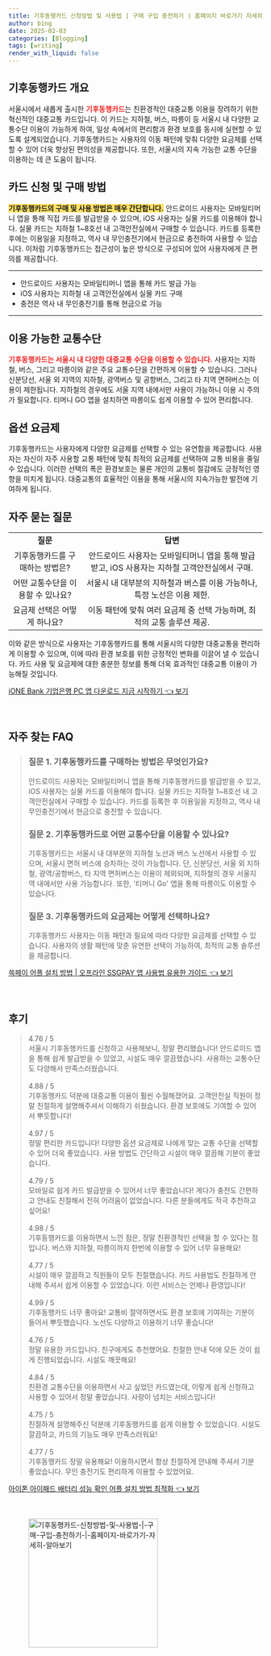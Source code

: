 ```yaml
---
title: 기후동행카드 신청방법 및 사용법 | 구매 구입 충전하기 | 홈페이지 바로가기 자세히 알아보기
author: bing
date: 2025-02-03
categories: [Blogging]
tags: [writing]
render_with_liquid: false
---
```



<h2 id='기후동행카드개요'>기후동행카드 개요</h2>

<p>서울시에서 새롭게 출시한 <b><span style="color: #ee2323;">기후동행카드</span></b>는 친환경적인 대중교통 이용을 장려하기 위한 혁신적인 대중교통 카드입니다. 이 카드는 지하철, 버스, 따릉이 등 서울시 내 다양한 교통수단 이용이 가능하게 하여, 일상 속에서의 편리함과 환경 보호를 동시에 실현할 수 있도록 설계되었습니다. 기후동행카드는 사용자의 이동 패턴에 맞춰 다양한 요금제를 선택할 수 있어 더욱 향상된 편의성을 제공합니다. 또한, 서울시의 지속 가능한 교통 수단을 이용하는 데 큰 도움이 됩니다.</p>

<h2 id='카드신청및구매방법'>카드 신청 및 구매 방법</h2>

<p><b><span style="background-color: #ffe066;">기후동행카드의 구매 및 사용 방법은 매우 간단합니다.</span></b> 안드로이드 사용자는 모바일티머니 앱을 통해 직접 카드를 발급받을 수 있으며, iOS 사용자는 실물 카드를 이용해야 합니다. 실물 카드는 지하철 1~8호선 내 고객안전실에서 구매할 수 있습니다. 카드를 등록한 후에는 이용일을 지정하고, 역사 내 무인충전기에서 현금으로 충전하여 사용할 수 있습니다. 이처럼 기후동행카드는 접근성이 높은 방식으로 구성되어 있어 사용자에게 큰 편의를 제공합니다.</p>

<hr />

<ul>
    <li>안드로이드 사용자는 모바일티머니 앱을 통해 카드 발급 가능</li>
    <li>iOS 사용자는 지하철 내 고객안전실에서 실물 카드 구매</li>
    <li>충전은 역사 내 무인충전기를 통해 현금으로 가능</li>
</ul>

<hr />

<h2 id='이용가능한교통수단'>이용 가능한 교통수단</h2>

<p><b><span style="color: #ee2323;">기후동행카드는 서울시 내 다양한 대중교통 수단을 이용할 수 있습니다.</span></b> 사용자는 지하철, 버스, 그리고 따릉이와 같은 주요 교통수단을 간편하게 이용할 수 있습니다. 그러나 신분당선, 서울 외 지역의 지하철, 광역버스 및 공항버스, 그리고 타 지역 면허버스는 이용이 제한됩니다. 지하철의 경우에도 서울 지역 내에서만 사용이 가능하니 이용 시 주의가 필요합니다. 티머니 GO 앱을 설치하면 따릉이도 쉽게 이용할 수 있어 편리합니다.</p>

<h2 id='옵션요금제'>옵션 요금제</h2>

<p>기후동행카드는 사용자에게 다양한 요금제를 선택할 수 있는 유연함을 제공합니다. 사용자는 자신이 자주 사용할 교통 패턴에 맞춰 최적의 요금제를 선택하여 교통 비용을 줄일 수 있습니다. 이러한 선택의 폭은 환경보호는 물론 개인의 교통비 절감에도 긍정적인 영향을 미치게 됩니다. 대중교통의 효율적인 이용을 통해 서울시의 지속가능한 발전에 기여하게 됩니다.</p>

<h2 id='자주묻는질문'>자주 묻는 질문</h2>

<table>
    <tr>
        <td style="text-align: center; height: 17px;"><b>질문</b></td>
        <td style="text-align: center; height: 17px;"><b>답변</b></td>
    </tr>
    <tr>
        <td style="text-align: center; height: 17px;">기후동행카드를 구매하는 방법은?</td>
        <td style="text-align: center; height: 17px;">안드로이드 사용자는 모바일티머니 앱을 통해 발급받고, iOS 사용자는 지하철 고객안전실에서 구매.</td>
    </tr>
    <tr>
        <td style="text-align: center; height: 17px;">어떤 교통수단을 이용할 수 있나요?</td>
        <td style="text-align: center; height: 17px;">서울시 내 대부분의 지하철과 버스를 이용 가능하나, 특정 노선은 이용 제한.</td>
    </tr>
    <tr>
        <td style="text-align: center; height: 17px;">요금제 선택은 어떻게 하나요?</td>
        <td style="text-align: center; height: 17px;">이동 패턴에 맞춰 여러 요금제 중 선택 가능하며, 최적의 교통 솔루션 제공.</td>
    </tr>
</table>

<p>이와 같은 방식으로 사용자는 기후동행카드를 통해 서울시의 다양한 대중교통을 편리하게 이용할 수 있으며, 이에 따라 환경 보호를 위한 긍정적인 변화를 이끌어 낼 수 있습니다. 카드 사용 및 요금제에 대한 충분한 정보를 통해 더욱 효과적인 대중교통 이용이 가능해질 것입니다.</p>


<p><a class="click-button" title="iONE Bank 기업은행 PC 앱 다운로드 지금 시작하기" href="https://somered.github.io/posts/iONE-Bank-%EA%B8%B0%EC%97%85%EC%9D%80%ED%96%89-PC-%EC%95%B1-%EB%8B%A4%EC%9A%B4%EB%A1%9C%EB%93%9C-%EC%A7%80%EA%B8%88-%EC%8B%9C%EC%9E%91%ED%95%98%EA%B8%B0/" rel="dofollow">iONE Bank 기업은행 PC 앱 다운로드 지금 시작하기 👈 보기</a></p><br>
<h2 id='자주_찾는_FAQ'>자주 찾는 FAQ</h2>
<div itemscope="" itemtype="https://schema.org/FAQPage"> 
<blockquote> 
<div itemscope="" itemprop="mainEntity" itemtype="https://schema.org/Question"> 
<h3 itemprop="name">질문 1. 기후동행카드를 구매하는 방법은 무엇인가요?</h3> 
<div itemscope="" itemprop="acceptedAnswer" itemtype="https://schema.org/Answer"> 
<span itemprop="text"> 
<p>안드로이드 사용자는 모바일티머니 앱을 통해 기후동행카드를 발급받을 수 있고, iOS 사용자는 실물 카드를 이용해야 합니다. 실물 카드는 지하철 1~8호선 내 고객안전실에서 구매할 수 있습니다. 카드를 등록한 후 이용일을 지정하고, 역사 내 무인충전기에서 현금으로 충전할 수 있습니다.</p> 
</span> 
</div> 
</div> 
<div itemscope="" itemprop="mainEntity" itemtype="https://schema.org/Question"> 
<h3 itemprop="name">질문 2. 기후동행카드로 어떤 교통수단을 이용할 수 있나요?</h3> 
<div itemscope="" itemprop="acceptedAnswer" itemtype="https://schema.org/Answer"> 
<span itemprop="text"> 
<p>기후동행카드는 서울시 내 대부분의 지하철 노선과 버스 노선에서 사용할 수 있으며, 서울시 면허 버스에 승차하는 것이 가능합니다. 단, 신분당선, 서울 외 지하철, 광역/공항버스, 타 지역 면허버스는 이용이 제외되며, 지하철의 경우 서울지역 내에서만 사용 가능합니다. 또한, '티머니 Go' 앱을 통해 따릉이도 이용할 수 있습니다.</p> 
</span> 
</div> 
</div> 
<div itemscope="" itemprop="mainEntity" itemtype="https://schema.org/Question"> 
<h3 itemprop="name">질문 3. 기후동행카드의 요금제는 어떻게 선택하나요?</h3> 
<div itemscope="" itemprop="acceptedAnswer" itemtype="https://schema.org/Answer"> 
<span itemprop="text"> 
<p>기후동행카드 사용자는 이동 패턴과 필요에 따라 다양한 요금제를 선택할 수 있습니다. 사용자의 생활 패턴에 맞춘 유연한 선택이 가능하여, 최적의 교통 솔루션을 제공합니다.</p> 
</span> 
</div> 
</div> 
</blockquote> 
</div>
<p><a class="click-button" title="쓱페이 어플 설치 방법 | 오프라인 SSGPAY 앱 사용법 유용한 가이드" href="https://somered.github.io/posts/%EC%93%B1%ED%8E%98%EC%9D%B4-%EC%96%B4%ED%94%8C-%EC%84%A4%EC%B9%98-%EB%B0%A9%EB%B2%95-%EC%98%A4%ED%94%84%EB%9D%BC%EC%9D%B8-SSGPAY-%EC%95%B1-%EC%82%AC%EC%9A%A9%EB%B2%95-%EC%9C%A0%EC%9A%A9%ED%95%9C-%EA%B0%80%EC%9D%B4%EB%93%9C/" rel="dofollow">쓱페이 어플 설치 방법 | 오프라인 SSGPAY 앱 사용법 유용한 가이드 👈 보기</a></p><br>
<h2 id='후기'>후기</h2>
<div itemscope itemtype="https://schema.org/Product">
  <blockquote>
  <div itemprop="review" itemscope itemtype="https://schema.org/Review">
      <div itemprop="reviewRating" itemscope itemtype="https://schema.org/Rating"> <span itemprop="ratingValue">4.76</span> / <span itemprop="bestRating">5</span> </div>
      <span itemprop="reviewBody">서울시 기후동행카드를 신청하고 사용해보니, 정말 편리했습니다! 안드로이드 앱을 통해 쉽게 발급받을 수 있었고, 시설도 매우 깔끔했습니다. 사용하는 교통수단도 다양해서 만족스러웠습니다.</span>
  </div>
  <br>
  <div itemprop="review" itemscope itemtype="https://schema.org/Review">
      <div itemprop="reviewRating" itemscope itemtype="https://schema.org/Rating"> <span itemprop="ratingValue">4.88</span> / <span itemprop="bestRating">5</span> </div>
      <span itemprop="reviewBody">기후동행카드 덕분에 대중교통 이용이 훨씬 수월해졌어요. 고객안전실 직원이 정말 친절하게 설명해주셔서 이해하기 쉬웠습니다. 환경 보호에도 기여할 수 있어서 뿌듯합니다!</span>
  </div>
  <br>
  <div itemprop="review" itemscope itemtype="https://schema.org/Review">
      <div itemprop="reviewRating" itemscope itemtype="https://schema.org/Rating"> <span itemprop="ratingValue">4.97</span> / <span itemprop="bestRating">5</span> </div>
      <span itemprop="reviewBody">정말 편리한 카드입니다! 다양한 옵션 요금제로 나에게 맞는 교통 수단을 선택할 수 있어 더욱 좋았습니다. 사용 방법도 간단하고 시설이 매우 깔끔해 기분이 좋았습니다.</span>
  </div>
  <br>
  <div itemprop="review" itemscope itemtype="https://schema.org/Review">
      <div itemprop="reviewRating" itemscope itemtype="https://schema.org/Rating"> <span itemprop="ratingValue">4.79</span> / <span itemprop="bestRating">5</span> </div>
      <span itemprop="reviewBody">모바일로 쉽게 카드 발급받을 수 있어서 너무 좋았습니다! 게다가 충전도 간편하고 안내도 친절해서 전혀 어려움이 없었습니다. 다른 분들에게도 적극 추천하고 싶어요!</span>
  </div>
  <br>
  <div itemprop="review" itemscope itemtype="https://schema.org/Review">
      <div itemprop="reviewRating" itemscope itemtype="https://schema.org/Rating"> <span itemprop="ratingValue">4.98</span> / <span itemprop="bestRating">5</span> </div>
      <span itemprop="reviewBody">기후동행카드를 이용하면서 느낀 점은, 정말 친환경적인 선택을 할 수 있다는 점입니다. 버스와 지하철, 따릉이까지 한번에 이용할 수 있어 너무 유용해요!</span>
  </div>
  <br>
  <div itemprop="review" itemscope itemtype="https://schema.org/Review">
      <div itemprop="reviewRating" itemscope itemtype="https://schema.org/Rating"> <span itemprop="ratingValue">4.77</span> / <span itemprop="bestRating">5</span> </div>
      <span itemprop="reviewBody">시설이 매우 깔끔하고 직원들이 모두 친절했습니다. 카드 사용법도 친절하게 안내해 주셔서 쉽게 이용할 수 있었습니다. 이런 서비스는 언제나 환영입니다!</span>
  </div>
  <br>
  <div itemprop="review" itemscope itemtype="https://schema.org/Review">
      <div itemprop="reviewRating" itemscope itemtype="https://schema.org/Rating"> <span itemprop="ratingValue">4.99</span> / <span itemprop="bestRating">5</span> </div>
      <span itemprop="reviewBody">기후동행카드 너무 좋아요! 교통비 절약하면서도 환경 보호에 기여하는 기분이 들어서 뿌듯했습니다. 노선도 다양하고 이용하기 너무 좋습니다!</span>
  </div>
  <br>
  <div itemprop="review" itemscope itemtype="https://schema.org/Review">
      <div itemprop="reviewRating" itemscope itemtype="https://schema.org/Rating"> <span itemprop="ratingValue">4.76</span> / <span itemprop="bestRating">5</span> </div>
      <span itemprop="reviewBody">정말 유용한 카드입니다. 친구에게도 추천했어요. 친절한 안내 덕에 모든 것이 쉽게 진행되었습니다. 시설도 깨끗해요!</span>
  </div>
  <br>
  <div itemprop="review" itemscope itemtype="https://schema.org/Review">
      <div itemprop="reviewRating" itemscope itemtype="https://schema.org/Rating"> <span itemprop="ratingValue">4.84</span> / <span itemprop="bestRating">5</span> </div>
      <span itemprop="reviewBody">친환경 교통수단을 이용하면서 사고 싶었던 카드였는데, 이렇게 쉽게 신청하고 사용할 수 있어서 정말 좋았습니다. 사랑이 넘치는 서비스입니다!</span>
  </div>
  <br>
  <div itemprop="review" itemscope itemtype="https://schema.org/Review">
      <div itemprop="reviewRating" itemscope itemtype="https://schema.org/Rating"> <span itemprop="ratingValue">4.75</span> / <span itemprop="bestRating">5</span> </div>
      <span itemprop="reviewBody">친절하게 설명해주신 덕분에 기후동행카드를 쉽게 이용할 수 있었습니다. 시설도 깔끔하고, 카드의 기능도 매우 만족스러워요!</span>
  </div>
  <br>
  <div itemprop="review" itemscope itemtype="https://schema.org/Review">
      <div itemprop="reviewRating" itemscope itemtype="https://schema.org/Rating"> <span itemprop="ratingValue">4.77</span> / <span itemprop="bestRating">5</span> </div>
      <span itemprop="reviewBody">기후동행카드 정말 유용해요! 이용하시면서 항상 친절하게 안내해 주셔서 기분 좋았습니다. 무인 충전기도 편리하게 이용할 수 있었어요.</span>
  </div>
  </blockquote>
</div>
<p><a class="click-button" title="아이폰 아이패드 배터리 성능 확인 어플 설치 방법 최적화" href="https://somered.github.io/posts/%EC%95%84%EC%9D%B4%ED%8F%B0-%EC%95%84%EC%9D%B4%ED%8C%A8%EB%93%9C-%EB%B0%B0%ED%84%B0%EB%A6%AC-%EC%84%B1%EB%8A%A5-%ED%99%95%EC%9D%B8-%EC%96%B4%ED%94%8C-%EC%84%A4%EC%B9%98-%EB%B0%A9%EB%B2%95-%EC%B5%9C%EC%A0%81%ED%99%94/" rel="dofollow">아이폰 아이패드 배터리 성능 확인 어플 설치 방법 최적화 👈 보기</a></p><br>
<figure class="image"><img src="https://somered.github.io/assets/img/thumbnail/기후동행카드-신청방법-및-사용법-|-구매-구입-충전하기-|-홈페이지-바로가기-자세히-알아보기.webp" alt="기후동행카드-신청방법-및-사용법-|-구매-구입-충전하기-|-홈페이지-바로가기-자세히-알아보기" width="256" height="256"></figure>